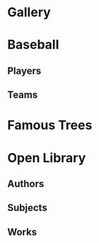 # Gallery

# Baseball

## Players

<div id="players-datalist" class="hh-data-list mt-4"></div>
<script>
  var playersOptions = new DLPlayersOptions002('players-datalist');
  playersOptions.themeDefinition.showTool = true;
  new HHDataList(playersOptions);
</script>

## Teams

<div id="teams-datalist" class="hh-data-list mt-4"></div>
<script>
  var teamsOptions = new DLTeamsOptions002('teams-datalist');
  teamsOptions.themeDefinition.showTool = true;
  new HHDataList(teamsOptions);
</script>

# Famous Trees

<div id="famous-trees-datalist" class="hh-data-list"></div>
<script>
  var treesOptions = new DLTreesOptions002('famous-trees-datalist');
  treesOptions.themeDefinition.showTool = true;
  new HHDataList(treesOptions);
</script>

# Open Library

## Authors

<div id="authors-datalist" class="hh-data-list mt-4"></div>
<script>
  var authorsOptions = new DLAuthorsOptions002('authors-datalist');
  authorsOptions.themeDefinition.showTool = true;
  new HHDataList(authorsOptions);
</script>

## Subjects

<div id="subjects-datalist" class="hh-data-list mt-4"></div>
<script>
  var subjectsOptions = new DLSubjectsOptions002('subjects-datalist');
  subjectsOptions.themeDefinition.showTool = true;
  new HHDataList(subjectsOptions);
</script>

## Works

<div id="works-datalist" class="hh-data-list mt-4"></div>
<script>
  var worksOptions = new DLWorksOptions002('works-datalist');
  worksOptions.themeDefinition.showTool = true;
  new HHDataList(worksOptions);
</script>